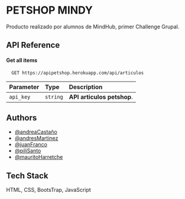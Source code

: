 
# PETSHOP MINDY

Producto realizado por alumnos de MindHub, primer Challenge Grupal. 



## API Reference

#### Get all items

```http
  GET https://apipetshop.herokuapp.com/api/articulos
```

| Parameter | Type     | Description                |
| :-------- | :------- | :------------------------- |
| `api_key` | `string` | **API articulos petshop**.  |








## Authors

- [@andreaCastaño](https://github.com/AndreaCastanoS)
- [@andresMartinez](https://github.com/Guiral97)
- [@juanFranco](https://github.com/juan-francoa)
- [@piliSanto](https://github.com/pilisalto)
- [@mauritoHarretche](https://github.com/mauritoharretche)


## Tech Stack

HTML, CSS, BootsTrap, JavaScript



